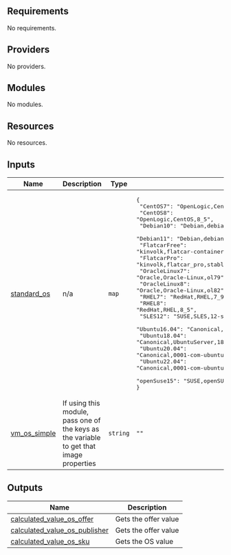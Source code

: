 ## Requirements

No requirements.

## Providers

No providers.

## Modules

No modules.

## Resources

No resources.

## Inputs

| Name | Description | Type | Default | Required |
|------|-------------|------|---------|:--------:|
| <a name="input_standard_os"></a> [standard\_os](#input\_standard\_os) | n/a | `map` | <pre>{<br>  "CentOS7": "OpenLogic,CentOS,7_8",<br>  "CentOS8": "OpenLogic,CentOS,8_5",<br>  "Debian10": "Debian,debian-10,10",<br>  "Debian11": "Debian,debian-11,11",<br>  "FlatcarFree": "kinvolk,flatcar-container-linux-free,stable",<br>  "FlatcarPro": "kinvolk,flatcar_pro,stable",<br>  "OracleLinux7": "Oracle,Oracle-Linux,ol79",<br>  "OracleLinux8": "Oracle,Oracle-Linux,ol82",<br>  "RHEL7": "RedHat,RHEL,7_9",<br>  "RHEL8": "RedHat,RHEL,8_5",<br>  "SLES12": "SUSE,SLES,12-sp4-gen2",<br>  "Ubuntu16.04": "Canonical,UbuntuServer,16.04-LTS",<br>  "Ubuntu18.04": "Canonical,UbuntuServer,18.04-LTS",<br>  "Ubuntu20.04": "Canonical,0001-com-ubuntu-server-focal,20_04-lts",<br>  "Ubuntu22.04": "Canonical,0001-com-ubuntu-server-jammy-daily,22_04-daily-lts",<br>  "openSuse15": "SUSE,openSUSE-Leap,15-2"<br>}</pre> | no |
| <a name="input_vm_os_simple"></a> [vm\_os\_simple](#input\_vm\_os\_simple) | If using this module, pass one of the keys as the variable to get that image properties | `string` | `""` | no |

## Outputs

| Name | Description |
|------|-------------|
| <a name="output_calculated_value_os_offer"></a> [calculated\_value\_os\_offer](#output\_calculated\_value\_os\_offer) | Gets the offer value |
| <a name="output_calculated_value_os_publisher"></a> [calculated\_value\_os\_publisher](#output\_calculated\_value\_os\_publisher) | Gets the offer value |
| <a name="output_calculated_value_os_sku"></a> [calculated\_value\_os\_sku](#output\_calculated\_value\_os\_sku) | Gets the OS value |

